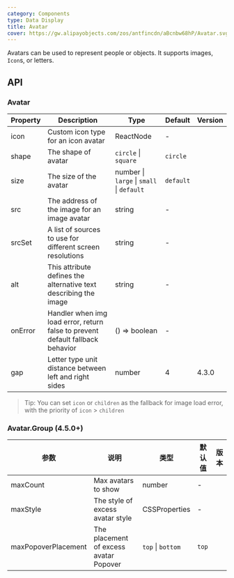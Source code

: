 ```yaml
---
category: Components
type: Data Display
title: Avatar
cover: https://gw.alipayobjects.com/zos/antfincdn/aBcnbw68hP/Avatar.svg
---
```


Avatars can be used to represent people or objects. It supports images, `Icon`s, or letters.

## API

### Avatar

| Property | Description | Type | Default | Version |
| --- | --- | --- | --- | --- |
| icon | Custom icon type for an icon avatar | ReactNode | - |  |
| shape | The shape of avatar | `circle` \| `square` | `circle` |  |
| size | The size of the avatar | number \| `large` \| `small` \| `default` | `default` |  |
| src | The address of the image for an image avatar | string | - |  |
| srcSet | A list of sources to use for different screen resolutions | string | - |  |
| alt | This attribute defines the alternative text describing the image | string | - |  |
| onError | Handler when img load error, return false to prevent default fallback behavior | () => boolean | - |  |
| gap | Letter type unit distance between left and right sides | number | 4 | 4.3.0 |

> Tip: You can set `icon` or `children` as the fallback for image load error, with the priority of `icon` > `children`

### Avatar.Group (4.5.0+)

| 参数                | 说明                                   | 类型              | 默认值 | 版本 |
| ------------------- | -------------------------------------- | ----------------- | ------ | ---- |
| maxCount            | Max avatars to show                    | number            | -      |      |
| maxStyle            | The style of excess avatar style       | CSSProperties     | -      |      |
| maxPopoverPlacement | The placement of excess avatar Popover | `top` \| `bottom` | `top`  |      |
